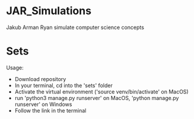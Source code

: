 # JAR_Simulations
Jakub Arman Ryan simulate computer science concepts

# Sets
Usage: 
 * Download repository
 * In your terminal, cd into the 'sets' folder
 * Activate the virtual environment ('source venv/bin/activate' on MacOS)
 * run 'python3 manage.py runserver' on MacOS, 'python manage.py runserver' on Windows
 * Follow the link in the terminal
